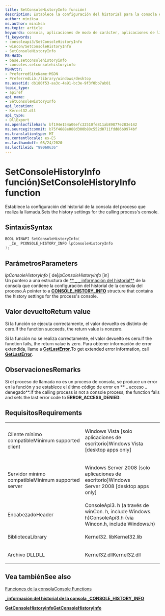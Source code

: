 ```yaml
---
title: SetConsoleHistoryInfo función)
description: Establece la configuración del historial para la consola de Windows del proceso que realiza la llamada.
author: miniksa
ms.author: miniksa
ms.topic: article
keywords: consola, aplicaciones de modo de carácter, aplicaciones de línea de comandos, aplicaciones de terminal, API de consola
f1_keywords:
- consoleapi3/SetConsoleHistoryInfo
- wincon/SetConsoleHistoryInfo
- SetConsoleHistoryInfo
MS-HAID:
- base.setconsolehistoryinfo
- consoles.setconsolehistoryinfo
MSHAttr:
- PreferredSiteName:MSDN
- PreferredLib:/library/windows/desktop
ms.assetid: db180f53-aa3c-4a91-bc3e-9f3f0bb7ab01
topic_type:
- apiref
api_name:
- SetConsoleHistoryInfo
api_location:
- Kernel32.dll
api_type:
- DllExport
ms.openlocfilehash: bf194e154a06efc32510fe811ab89877e283e142
ms.sourcegitcommit: b75f4688e080d300b80c552d0711fdd86b9974bf
ms.translationtype: MT
ms.contentlocale: es-ES
ms.lasthandoff: 08/24/2020
ms.locfileid: "89060636"
---
```

# <a name="setconsolehistoryinfo-function"></a><span data-ttu-id="330c3-104">SetConsoleHistoryInfo función)</span><span class="sxs-lookup"><span data-stu-id="330c3-104">SetConsoleHistoryInfo function</span></span>


<span data-ttu-id="330c3-105">Establece la configuración del historial de la consola del proceso que realiza la llamada.</span><span class="sxs-lookup"><span data-stu-id="330c3-105">Sets the history settings for the calling process's console.</span></span>

<a name="syntax"></a><span data-ttu-id="330c3-106">Sintaxis</span><span class="sxs-lookup"><span data-stu-id="330c3-106">Syntax</span></span>
------

```C
BOOL WINAPI SetConsoleHistoryInfo(
  _In_ PCONSOLE_HISTORY_INFO lpConsoleHistoryInfo
);
```

<a name="parameters"></a><span data-ttu-id="330c3-107">Parámetros</span><span class="sxs-lookup"><span data-stu-id="330c3-107">Parameters</span></span>
----------

<span data-ttu-id="330c3-108">*lpConsoleHistoryInfo* \[ de\]</span><span class="sxs-lookup"><span data-stu-id="330c3-108">*lpConsoleHistoryInfo* \[in\]</span></span>  
<span data-ttu-id="330c3-109">Un puntero a una estructura de [\*\* \_ \_ información del historial\*\*](console-history-info.md) de la consola que contiene la configuración del historial de la consola del proceso.</span><span class="sxs-lookup"><span data-stu-id="330c3-109">A pointer to a [**CONSOLE\_HISTORY\_INFO**](console-history-info.md) structure that contains the history settings for the process's console.</span></span>

<a name="return-value"></a><span data-ttu-id="330c3-110">Valor devuelto</span><span class="sxs-lookup"><span data-stu-id="330c3-110">Return value</span></span>
------------

<span data-ttu-id="330c3-111">Si la función se ejecuta correctamente, el valor devuelto es distinto de cero.</span><span class="sxs-lookup"><span data-stu-id="330c3-111">If the function succeeds, the return value is nonzero.</span></span>

<span data-ttu-id="330c3-112">Si la función no se realiza correctamente, el valor devuelto es cero.</span><span class="sxs-lookup"><span data-stu-id="330c3-112">If the function fails, the return value is zero.</span></span> <span data-ttu-id="330c3-113">Para obtener información de error extendida, llame a [**GetLastError**](https://msdn.microsoft.com/library/windows/desktop/ms679360).</span><span class="sxs-lookup"><span data-stu-id="330c3-113">To get extended error information, call [**GetLastError**](https://msdn.microsoft.com/library/windows/desktop/ms679360).</span></span>

<a name="remarks"></a><span data-ttu-id="330c3-114">Observaciones</span><span class="sxs-lookup"><span data-stu-id="330c3-114">Remarks</span></span>
-------

<span data-ttu-id="330c3-115">Si el proceso de llamada no es un proceso de consola, se produce un error en la función y se establece el último código de error en \*\* \_ acceso \_ denegado\*\*.</span><span class="sxs-lookup"><span data-stu-id="330c3-115">If the calling process is not a console process, the function fails and sets the last error code to **ERROR\_ACCESS\_DENIED**.</span></span>

<a name="requirements"></a><span data-ttu-id="330c3-116">Requisitos</span><span class="sxs-lookup"><span data-stu-id="330c3-116">Requirements</span></span>
------------

<table>
<colgroup>
<col width="50%" />
<col width="50%" />
</colgroup>
<tbody>
<tr class="odd">
<td><p><span data-ttu-id="330c3-117">Cliente mínimo compatible</span><span class="sxs-lookup"><span data-stu-id="330c3-117">Minimum supported client</span></span></p></td>
<td><p><span data-ttu-id="330c3-118">Windows Vista [solo aplicaciones de escritorio]</span><span class="sxs-lookup"><span data-stu-id="330c3-118">Windows Vista [desktop apps only]</span></span></p></td>
</tr>
<tr class="even">
<td><p><span data-ttu-id="330c3-119">Servidor mínimo compatible</span><span class="sxs-lookup"><span data-stu-id="330c3-119">Minimum supported server</span></span></p></td>
<td><p><span data-ttu-id="330c3-120">Windows Server 2008 [solo aplicaciones de escritorio]</span><span class="sxs-lookup"><span data-stu-id="330c3-120">Windows Server 2008 [desktop apps only]</span></span></p></td>
</tr>
<tr class="odd">
<td><p><span data-ttu-id="330c3-121">Encabezado</span><span class="sxs-lookup"><span data-stu-id="330c3-121">Header</span></span></p></td>
<td><span data-ttu-id="330c3-122">ConsoleApi3. h (a través de winCon. h, include Windows. h)</span><span class="sxs-lookup"><span data-stu-id="330c3-122">ConsoleApi3.h (via Wincon.h, include Windows.h)</span></span></td>
</tr>
<tr class="even">
<td><p><span data-ttu-id="330c3-123">Biblioteca</span><span class="sxs-lookup"><span data-stu-id="330c3-123">Library</span></span></p></td>
<td><span data-ttu-id="330c3-124">Kernel32. lib</span><span class="sxs-lookup"><span data-stu-id="330c3-124">Kernel32.lib</span></span></td>
</tr>
<tr class="odd">
<td><p><span data-ttu-id="330c3-125">Archivo DLL</span><span class="sxs-lookup"><span data-stu-id="330c3-125">DLL</span></span></p></td>
<td><span data-ttu-id="330c3-126">Kernel32.dll</span><span class="sxs-lookup"><span data-stu-id="330c3-126">Kernel32.dll</span></span></td>
</tr>
<tr class="even">
</tr>
<tr class="odd">
</tr>
<tr class="even">
</tr>
</tbody>
</table>

## <a name="span-idsee_alsospansee-also"></a><span data-ttu-id="330c3-127"><span id="see_also"></span>Vea también</span><span class="sxs-lookup"><span data-stu-id="330c3-127"><span id="see_also"></span>See also</span></span>


[<span data-ttu-id="330c3-128">Funciones de la consola</span><span class="sxs-lookup"><span data-stu-id="330c3-128">Console Functions</span></span>](console-functions.md)

[<span data-ttu-id="330c3-129">**\_información del historial de la consola \_**</span><span class="sxs-lookup"><span data-stu-id="330c3-129">**CONSOLE\_HISTORY\_INFO**</span></span>](console-history-info.md)

[<span data-ttu-id="330c3-130">**GetConsoleHistoryInfo**</span><span class="sxs-lookup"><span data-stu-id="330c3-130">**GetConsoleHistoryInfo**</span></span>](getconsolehistoryinfo.md)

 

 




